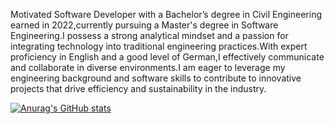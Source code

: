  Motivated Software Developer with a Bachelor’s degree in Civil Engineering
 earned in 2022,currently pursuing a Master's degree in Software
 Engineering.I possess a strong analytical mindset and a passion for
 integrating technology into traditional engineering practices.With expert
 proficiency in English and a good level of German,I effectively communicate
 and collaborate in diverse environments.I am eager to leverage my
 engineering background and software skills to contribute to innovative
 projects that drive efficiency and sustainability in the industry.
 

[![Anurag's GitHub stats](https://github-readme-stats.vercel.app/api?username=Batuhan-Tas&show_icons=true)](https://github.com/anuraghazra/github-readme-stats)
